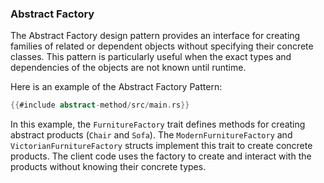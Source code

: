 ### Abstract Factory

The Abstract Factory design pattern provides an interface for creating families of related or dependent objects without specifying their concrete classes. This pattern is particularly useful when the exact types and dependencies of the objects are not known until runtime.

Here is an example of the Abstract Factory Pattern:

```rust
{{#include abstract-method/src/main.rs}}
```

In this example, the `FurnitureFactory` trait defines methods for creating abstract products (`Chair` and `Sofa`). The `ModernFurnitureFactory` and `VictorianFurnitureFactory` structs implement this trait to create concrete products. The client code uses the factory to create and interact with the products without knowing their concrete types.